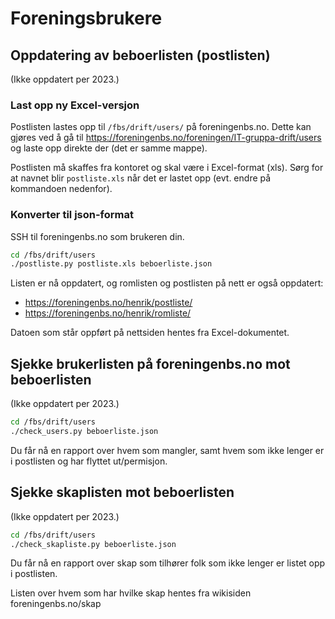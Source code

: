 # Foreningsbrukere

## Oppdatering av beboerlisten (postlisten)

(Ikke oppdatert per 2023.)

### Last opp ny Excel-versjon

Postlisten lastes opp til `/fbs/drift/users/` på foreningenbs.no. Dette kan
gjøres ved å gå til https://foreningenbs.no/foreningen/IT-gruppa-drift/users
og laste opp direkte der (det er samme mappe).

Postlisten må skaffes fra kontoret og skal være i Excel-format (xls).
Sørg for at navnet blir `postliste.xls` når det er lastet opp (evt. endre på
kommandoen nedenfor).

### Konverter til json-format

SSH til foreningenbs.no som brukeren din.

```bash
cd /fbs/drift/users
./postliste.py postliste.xls beboerliste.json
```

Listen er nå oppdatert, og romlisten og postlisten på nett er også oppdatert:

* https://foreningenbs.no/henrik/postliste/
* https://foreningenbs.no/henrik/romliste/

Datoen som står oppført på nettsiden hentes fra Excel-dokumentet.

## Sjekke brukerlisten på foreningenbs.no mot beboerlisten

(Ikke oppdatert per 2023.)

```bash
cd /fbs/drift/users
./check_users.py beboerliste.json
```

Du får nå en rapport over hvem som mangler, samt hvem som ikke lenger er i
postlisten og har flyttet ut/permisjon.

## Sjekke skaplisten mot beboerlisten

(Ikke oppdatert per 2023.)

```bash
cd /fbs/drift/users
./check_skapliste.py beboerliste.json
```

Du får nå en rapport over skap som tilhører folk som ikke lenger er listet
opp i postlisten.

Listen over hvem som har hvilke skap hentes fra wikisiden foreningenbs.no/skap
